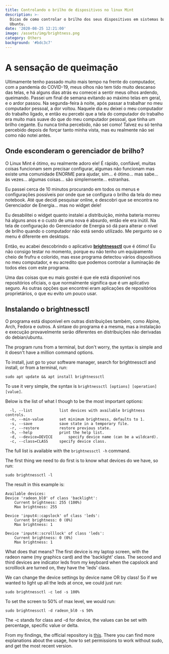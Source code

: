 ```yaml
---
title: Controlando o brilho de dispositivos no linux Mint
description: >-
  Dicas de como controlar o brilho dos seus dispositivos em sistemas baseados no
  Ubuntu.
date: '2020-08-25 12:21:00'
image: /assets/img/brightness.png
category: Others
background: '#bdc3c7'
---
```

# A sensação de queimação

Ultimamente tenho passado muito mais tempo na frente do computador, com a pandemia do COVID-19, meus olhos não tem tido muito descanso das telas, e há alguns dias atrás eu comecei a sentir meus olhos ardendo, queimando. Passei um final de semana evitando ao máximo telas em geral, e o ardor passou. Na segunda-feira à noite, após passar a trabalhar no meu computador pessoal, a dor voltou. Naquele dia eu deixei o meu computador do trabalho ligado, e então eu percebi que a tela do computador do trabalho era muito mais suave do que do meu computador pessoal, que tinha um brilho cegante. Eu nunca tinha percebido, não sei como! Talvez eu só tenha percebido depois de forçar tanto minha vista, mas eu realmente não sei como não notei antes.

## Onde esconderam o gerenciador de brilho?

O Linux Mint é ótimo, eu realmente adoro ele! É rápido, confiável, muitas coisas funcionam sem precisar configurar, algumas não funcionam mas existe uma comunidade ENORME para ajudar, sim... é ótimo... mas sabe... às vezes... algumas coisas... são simplemsente... estranhas.

Eu passei cerca de 10 minutos procurando em todos os menus e configurações possíveis por onde que se configura o brilho da tela do meu notebook. Até que decidi pesquisar online, e descobri que se encontra no Gerenciador de Energia... mas no widget dele!

Eu desabilitei o widget quanto instalei a distribuição, minha bateria morreu há alguns anos e o custo de uma nova é absurdo, então ele era inútil. Na tela de configuração do Gerenciador de Energia só dá para alterar o nível de brilho quando o computador não está sendo utilizado. Me pergunto se o menu é diferente em desktops.

Então, eu acabei descobrindo o aplicativo [**brightnessctl**][1] que é ótimo! Eu não consigo testar no momento, porque eu não tenho um equipamento cheio de frufru e colorido, mas esse programa detectou vários dispositivos no meu computador, e eu acredito que podemos controlar a iluminação de todos eles com este programa.

Uma das coisas que eu mais gostei é que ele está disponível nos repositórios oficiais, o que normalmente significa que é um aplicativo seguro. As outras opções que encontrei eram aplicações de repositórios proprietários, o que eu evito um pouco usar.


## Instalando o brightnessctl
O programa está disponível em outras distribuições também, como Alpine, Arch, Fedora e outros. A sintaxe do programa é a mesma, mas a instalação e execução provavelmente serão diferentes en distribuições não derivadas do debian/ubuntu.

The program runs from a terminal, but don't worry, the syntax is simple and it doesn't have a million command options.

To install, just go to your software manager, search for brightnessctl and install, or from a terminal, run:
```
sudo apt update && apt install brightnessctl
```
To use it very simple, the syntax is `brightnessctl [options] [operation] [value]`.

Below is the list of what I though to be the most important options:
```
  -l, --list			list devices with available brightness controls.
  -n, --min-value		set minimum brightness, defaults to 1.
  -s, --save			save state in a temporary file.
  -r, --restore			restore previous state.
  -h, --help			print the help list.
  -d, --device=DEVICE		specify device name (can be a wildcard).
  -c, --class=CLASS		specify device class.
```
The full list is available with the `brightnessctl -h` command.

The first thing we need to do first is to know what devices do we have, so run:
```
sudo brightnessctl -l
```
The result in this example is:
```
Available devices:
Device 'radeon_bl0' of class 'backlight':
	Current brightness: 255 (100%)
	Max brightness: 255

Device 'input4::capslock' of class 'leds':
	Current brightness: 0 (0%)
	Max brightness: 1

Device 'input4::scrolllock' of class 'leds':
	Current brightness: 0 (0%)
	Max brightness: 1
```

What does that means? The first device is my laptop screen, with the radeon name (my graphics card) and the 'backlight' class. The second and third devices are indicator leds from my keyboard when the capslock and scrolllock are turned on, they have the 'leds' class. 

We can change the device settings by device name OR by class! So if we wanted to light up all the leds at once, we could just run:
```
sudo brightnessctl -c led -s 100%
```
To set the screen to 50% of max level, we would run:
```
sudo brightnessctl -d radeon_bl0 -s 50%
```
The -c stands for class and -d for device, the values can be set with percentage, specific value or delta.

From my findings, the official repository is [this][1]. There you can find more explanations about the usage, how to set permissions to work without sudo, and get the most recent version.

[1]: (https://github.com/Hummer12007/brightnessctl)
